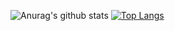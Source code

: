 <!-- 
  ### Hi there 🥳
  ### Thanks for coming !
  <table>
    <tr>
      <td>You are visitor 👀</td>
      <td><img src="https://profile-counter.glitch.me/lsk4f5/count.svg" alt="" /></td>
    </tr>
  </table>
-->

![Anurag's github stats](https://github-readme-stats.vercel.app/api?username=srisuu&show_icons=true&theme=radical)
[![Top Langs](https://github-readme-stats.vercel.app/api/top-langs/?username=srisuu&layout=compact&=true&theme=radical)](https://github.com/miserii/github-readme-stats)
